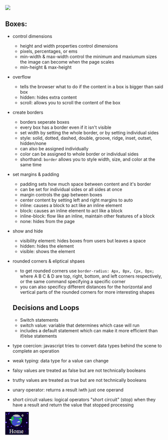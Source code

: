 ![](https://cdn.cnn.com/cnnnext/dam/assets/150103074330-hubble-space-background-2-large-169.jpg)

## Boxes:
- control dimensions
  - height and width properties control dimensions
  - pixels, percentages, or ems
  - min-width & max-width control the minimum and maxiumum sizes the image can become when the page scales
  - min-height & max-height
- overflow
  - tells the browser what to do if the content in a box is bigger than said box
  - hidden: hides extra content
  - scroll: allows you to scroll the content of the box
- create borders
  - borders seperate boxes
  - every box has a border even if it isn't visible
  - set width by setting the whole border, or by setting individual sides
  - style: solid, dotted, dashed, double, groove, ridge, inset, outset, hidden/none
  - can also be assigned individually
  - color can be assigned to whole border or individual sides
  - shorthand: `border` allows you to style width, size, and color at the same time
- set margins & padding
  - padding sets how much space between content and it's border
  - can be set for individual sides or all sides at once
  - margin controls the gap between boxes
  - center content by setting left and right margins to auto
  - inline: causes a block to act like an inline element
  - block: causes an inline element to act like a block
  - inline-block: flow like an inline, maintain other features of a block
  - none: hides from the page
- show and hide
  - visibility element: hides boxes from users but leaves a space
  - hidden: hides the element
  - visible: shows the element
- rounded corners & eliptical shpaes
  - to get rounded corners use `border-radius: Apx, Bpx, Cpx, Dpx;` where A B C & D are top, right, bottom, and left corners respectively, or the same command specifying a specific corner
  - you can also specificy different distances for the horizontal and vertical parts of the rounded corners for more interesting shapes
  
  ## Decisions and Loops
  - Switch statements
   - switch value: variable that determines which case will run
   - includes a default statement which can make it more efficient than if/else statements
 - type coercion: javascript tries to convert data types behind the scene to complete an operation
 - weak typing: data type for a value can change
 - falsy values are treated as false but are not technically booleans
 - truthy values are treated as true but are not technically booleans
 - unary operator: returns a result iwth just one operand
 - short circuit values: logical operators "short circuit" (stop) when they have a result and return the value that stopped processing
 
 


[![Home](https://github.com/Overholtk/reading-notes/blob/master/home%20button.png?raw=true)](https://overholtk.github.io/reading-notes/)
